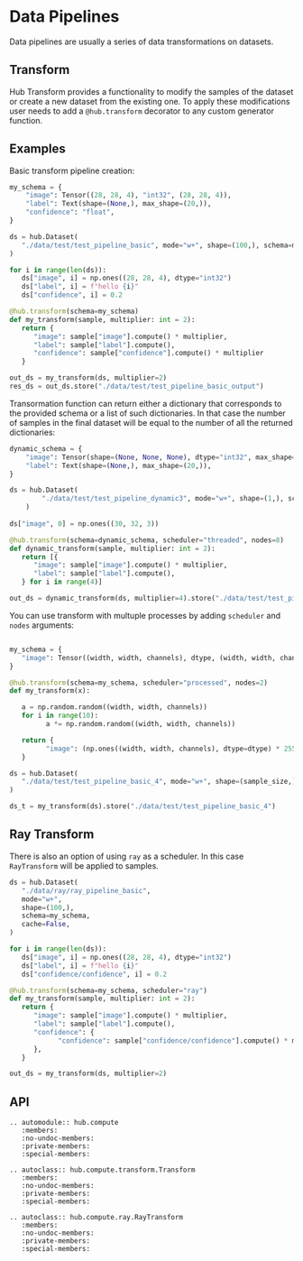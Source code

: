 # Data Pipelines

Data pipelines are usually a series of data transformations on datasets. 

## Transform
Hub Transform provides a functionality to modify the samples of the dataset or create a new dataset from the existing one. 
To apply these modifications user needs to add a `@hub.transform` decorator to any custom generator function. 

## Examples

Basic transform pipeline creation:

```python
my_schema = {
    "image": Tensor((28, 28, 4), "int32", (28, 28, 4)),
    "label": Text(shape=(None,), max_shape=(20,)),
    "confidence": "float",
}

ds = hub.Dataset(
   "./data/test/test_pipeline_basic", mode="w+", shape=(100,), schema=my_schema
)

for i in range(len(ds)):
   ds["image", i] = np.ones((28, 28, 4), dtype="int32")
   ds["label", i] = f"hello {i}"
   ds["confidence", i] = 0.2

@hub.transform(schema=my_schema)
def my_transform(sample, multiplier: int = 2):
   return {
      "image": sample["image"].compute() * multiplier,
      "label": sample["label"].compute(),
      "confidence": sample["confidence"].compute() * multiplier
   }

out_ds = my_transform(ds, multiplier=2)
res_ds = out_ds.store("./data/test/test_pipeline_basic_output")
```

Transormation function can return either a dictionary that corresponds to the provided schema or a list of such dictionaries. In that case the number of samples in the final dataset will be equal to the number of all the returned dictionaries:

```python
dynamic_schema = {
    "image": Tensor(shape=(None, None, None), dtype="int32", max_shape=(32, 32, 3)),
    "label": Text(shape=(None,), max_shape=(20,)),
}

ds = hub.Dataset(
        "./data/test/test_pipeline_dynamic3", mode="w+", shape=(1,), schema=dynamic_schema, cache=False
    )
    
ds["image", 0] = np.ones((30, 32, 3))

@hub.transform(schema=dynamic_schema, scheduler="threaded", nodes=8)
def dynamic_transform(sample, multiplier: int = 2):
   return [{
      "image": sample["image"].compute() * multiplier,
      "label": sample["label"].compute(),
   } for i in range(4)]

out_ds = dynamic_transform(ds, multiplier=4).store("./data/test/test_pipeline_dynamic_output2")
```

You can use transform with multuple processes by adding `scheduler` and `nodes` arguments:

```python

my_schema = {
   "image": Tensor((width, width, channels), dtype, (width, width, channels), chunks=(sample_size // 20, width, width, channels)),
}

@hub.transform(schema=my_schema, scheduler="processed", nodes=2)
def my_transform(x):

   a = np.random.random((width, width, channels))
   for i in range(10):
         a *= np.random.random((width, width, channels))

   return {
         "image": (np.ones((width, width, channels), dtype=dtype) * 255),
   }

ds = hub.Dataset(
   "./data/test/test_pipeline_basic_4", mode="w+", shape=(sample_size,), schema=my_schema, cache=0
)

ds_t = my_transform(ds).store("./data/test/test_pipeline_basic_4")
```

## Ray Transform

There is also an option of using `ray` as a scheduler. In this case `RayTransform` will be applied to samples.

```python
ds = hub.Dataset(
   "./data/ray/ray_pipeline_basic",
   mode="w+",
   shape=(100,),
   schema=my_schema,
   cache=False,
)

for i in range(len(ds)):
   ds["image", i] = np.ones((28, 28, 4), dtype="int32")
   ds["label", i] = f"hello {i}"
   ds["confidence/confidence", i] = 0.2

@hub.transform(schema=my_schema, scheduler="ray")
def my_transform(sample, multiplier: int = 2):
   return {
      "image": sample["image"].compute() * multiplier,
      "label": sample["label"].compute(),
      "confidence": {
            "confidence": sample["confidence/confidence"].compute() * multiplier
      },
   }

out_ds = my_transform(ds, multiplier=2)
```
## API
```eval_rst
.. automodule:: hub.compute
   :members:
   :no-undoc-members:
   :private-members:
   :special-members:
```
```eval_rst
.. autoclass:: hub.compute.transform.Transform
   :members:
   :no-undoc-members:
   :private-members:
   :special-members:
```
```eval_rst
.. autoclass:: hub.compute.ray.RayTransform
   :members:
   :no-undoc-members:
   :private-members:
   :special-members:
```
